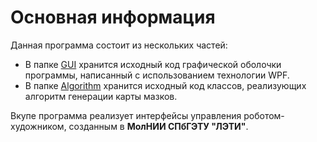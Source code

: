 # Основная информация
Данная программа состоит из нескольких частей:
* В папке [GUI](/GUI/) хранится исходный код графической оболочки программы, написанный с использованием технологии WPF.
* В папке [Algorithm](/Algorithm/) хранится исходный код классов, реализующих алгоритм генерации карты мазков.

Вкупе программа реализует интерфейсы управления роботом-художником, созданным в **МолНИИ СПбГЭТУ "ЛЭТИ"**.
